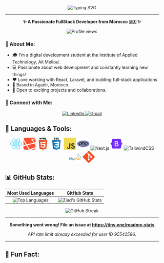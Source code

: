 <div align="center">
  <img src="https://readme-typing-svg.herokuapp.com?font=Dancing+Script&size=35&duration=3000&pause=1000&color=1E3A8A&center=true&vCenter=true&width=800&lines=Hello!+this+is+Ziad+AJDOUR+%F0%9F%9A%80;%E2%B4%B0%E2%B5%A3%E2%B5%93%E2%B5%8D!+%E2%B4%B0%E2%B4%B7+%E2%B4%B7+%E2%B5%A3%E2%B5%A2%E2%B4%B0%E2%B4%B7+%E2%B4%B0%E2%B5%8A%E2%B4%B7%E2%B5%93%E2%B5%94+%F0%9F%9A%80" alt="Typing SVG" />
</div>

<hr>

<p align="center">
  <strong>✨ A Passionate FullStack Developer from Morocco 🇲🇦 ✨</strong>
</p>

<p align="center">
  <img src="https://komarev.com/ghpvc/?username=ziadajdour&color=blue&style=flat-square&label=Profile+views" alt="Profile views" />
</p>

### 🔹 About Me:
- 🎓 I'm a digital development student at the Institute of Applied Technology, Ait Melloul.
- 💻 Passionate about web development and constantly learning new things!
- ❤️ Love working with React, Laravel, and building full-stack applications.
- 📍 Based in Agadir, Morocco.
- 🎯 Open to exciting projects and collaborations.

### 🔹 Connect with Me:

<p align="center">
  <a href="https://linkedin.com/in/ziad-ajdour" target="_blank">
    <img src="https://img.shields.io/badge/LinkedIn-0077B5?style=for-the-badge&logo=linkedin&logoColor=white" alt="LinkedIn"/>
  </a>
  <a href="mailto:ziad.ajdour@gmail.com" target="_blank">
    <img src="https://img.shields.io/badge/Gmail-D14836?style=for-the-badge&logo=gmail&logoColor=white" alt="Gmail"/>
  </a>
</p>

## 🔧 Languages & Tools:

<p align="center">
  <img src="https://raw.githubusercontent.com/devicons/devicon/master/icons/react/react-original.svg" alt="React" width="40" height="40"/>
  <img src="https://raw.githubusercontent.com/devicons/devicon/master/icons/laravel/laravel-plain.svg" alt="Laravel" width="40" height="40"/>
  <img src="https://raw.githubusercontent.com/devicons/devicon/master/icons/html5/html5-original-wordmark.svg" alt="HTML5" width="40" height="40"/>
  <img src="https://raw.githubusercontent.com/devicons/devicon/master/icons/css3/css3-original-wordmark.svg" alt="CSS3" width="40" height="40"/>
  <img src="https://raw.githubusercontent.com/devicons/devicon/master/icons/javascript/javascript-original.svg" alt="JavaScript" width="40" height="40"/>
  <img src="https://raw.githubusercontent.com/devicons/devicon/master/icons/php/php-original.svg" alt="PHP" width="40" height="40"/>
  <img src="https://cdn.jsdelivr.net/gh/devicons/devicon/icons/nextjs/nextjs-original.svg" alt="Next.js" width="40" height="40"/>
  <img src="https://raw.githubusercontent.com/devicons/devicon/master/icons/bootstrap/bootstrap-plain.svg" alt="Bootstrap" width="40" height="40"/>
  <img src="https://www.vectorlogo.zone/logos/tailwindcss/tailwindcss-icon.svg" alt="TailwindCSS" width="40" height="40"/>
  <img src="https://raw.githubusercontent.com/devicons/devicon/master/icons/mysql/mysql-original-wordmark.svg" alt="MySQL" width="40" height="40"/>
  <img src="https://raw.githubusercontent.com/devicons/devicon/master/icons/git/git-original.svg" alt="Git" width="40" height="40"/>
</p>

## 📊 GitHub Stats:

<div align="center">
  
| Most Used Languages | GitHub Stats |
|:---:|:---:|
| ![Top Languages](https://github-readme-stats.vercel.app/api/top-langs/?username=ziadajdour&layout=compact&theme=dark&hide_border=true) | ![Ziad's GitHub Stats](https://github-readme-stats.vercel.app/api?username=ziadajdour&show_icons=true&theme=dark&hide_border=true) |

</div>

<div align="center">
  
![GitHub Streak](https://github-readme-streak-stats.herokuapp.com/?user=ziadajdour&theme=dark&hide_border=true)

</div>

---

<div align="center">

**Something went wrong! File an issue at https://tiny.one/readme-stats**

*API rate limit already exceeded for user ID 95542596.*

</div>

---

## 🌟 Fun Fact:
